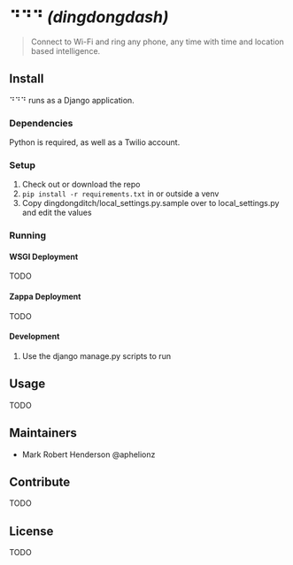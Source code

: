 # ⠙⠙⠙ _(dingdongdash)_

> Connect to Wi-Fi and ring any phone, any time with time and location based intelligence.

## Install

⠙⠙⠙ runs as a Django application.

### Dependencies

Python is required,  as well as a Twilio account.

### Setup
1. Check out or download the repo
2. `pip install -r requirements.txt` in or outside a venv
3. Copy dingdongditch/local_settings.py.sample over to local_settings.py and edit the values

### Running

#### WSGI Deployment

TODO

#### Zappa Deployment

TODO

#### Development
1. Use the django manage.py scripts to run 

## Usage

TODO

## Maintainers

- Mark Robert Henderson @aphelionz

## Contribute

TODO

## License

TODO
